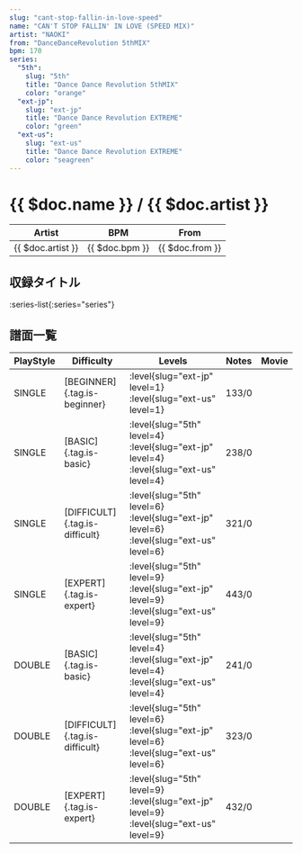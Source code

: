 ```yaml
---
slug: "cant-stop-fallin-in-love-speed"
name: "CAN'T STOP FALLIN' IN LOVE (SPEED MIX)"
artist: "NAOKI"
from: "DanceDanceRevolution 5thMIX"
bpm: 170
series:
  "5th":
    slug: "5th"
    title: "Dance Dance Revolution 5thMIX"
    color: "orange"
  "ext-jp":
    slug: "ext-jp"
    title: "Dance Dance Revolution EXTREME"
    color: "green"
  "ext-us":
    slug: "ext-us"
    title: "Dance Dance Revolution EXTREME"
    color: "seagreen"
---
```


# {{ $doc.name }} / {{ $doc.artist }}

|Artist|BPM|From|
|------|---|----|
|{{ $doc.artist }}|{{ $doc.bpm }}|{{ $doc.from }}|

## 収録タイトル

:series-list{:series="series"}

## 譜面一覧

|PlayStyle|Difficulty|Levels|Notes|Movie|
|---------|----------|------|-----|-----|
|SINGLE|[BEGINNER]{.tag.is-beginner}|:level{slug="ext-jp" level=1} :level{slug="ext-us" level=1}|133/0||
|SINGLE|[BASIC]{.tag.is-basic}|:level{slug="5th" level=4} :level{slug="ext-jp" level=4} :level{slug="ext-us" level=4}|238/0||
|SINGLE|[DIFFICULT]{.tag.is-difficult}|:level{slug="5th" level=6} :level{slug="ext-jp" level=6} :level{slug="ext-us" level=6}|321/0||
|SINGLE|[EXPERT]{.tag.is-expert}|:level{slug="5th" level=9} :level{slug="ext-jp" level=9} :level{slug="ext-us" level=9}|443/0||
|DOUBLE|[BASIC]{.tag.is-basic}|:level{slug="5th" level=4} :level{slug="ext-jp" level=4} :level{slug="ext-us" level=4}|241/0||
|DOUBLE|[DIFFICULT]{.tag.is-difficult}|:level{slug="5th" level=6} :level{slug="ext-jp" level=6} :level{slug="ext-us" level=6}|323/0||
|DOUBLE|[EXPERT]{.tag.is-expert}|:level{slug="5th" level=9} :level{slug="ext-jp" level=9} :level{slug="ext-us" level=9}|432/0||
